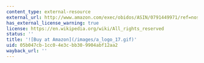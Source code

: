 ```yaml
---
content_type: external-resource
external_url: http://www.amazon.com/exec/obidos/ASIN/0791449971/ref=nosim/mitopencourse-20
has_external_license_warning: true
license: https://en.wikipedia.org/wiki/All_rights_reserved
status: ''
title: '![Buy at Amazon](/images/a_logo_17.gif)'
uid: 05b047cb-1cc0-4e3c-bb30-9904abf12aa2
wayback_url: ''
---
```


